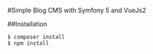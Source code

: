 #Simple Blog CMS with Symfony 5 and VueJs2 

##Installation
```shell
$ composer install
$ npm install
```